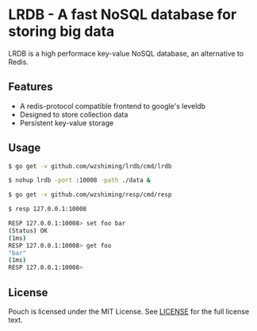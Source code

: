 # LRDB - A fast NoSQL database for storing big data

LRDB is a high performace key-value NoSQL database, an alternative to Redis.

## Features

* A redis-protocol compatible frontend to google's leveldb
* Designed to store collection data
* Persistent key-value storage

## Usage

``` sh
$ go get -v github.com/wzshiming/lrdb/cmd/lrdb

$ nohup lrdb -port :10008 -path ./data &

$ go get -v github.com/wzshiming/resp/cmd/resp

$ resp 127.0.0.1:10008

RESP 127.0.0.1:10008> set foo bar
(Status) OK
(1ms)
RESP 127.0.0.1:10008> get foo
"bar"
(1ms)
RESP 127.0.0.1:10008>

```

## License

Pouch is licensed under the MIT License. See [LICENSE](https://github.com/wzshiming/lrdb/blob/master/LICENSE) for the full license text.
